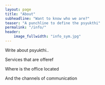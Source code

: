 ```yaml
---
layout: page
title: "About"
subheadline: "Want to know who we are?"
teaser: "A punchline to define the psyukthi"
permalink: "/info/"
header:
    image_fullwidth: "info_sym.jpg"
---
```

Write about psyukthi..

Services that are offeref

Where is the office located

And the channels of communication

